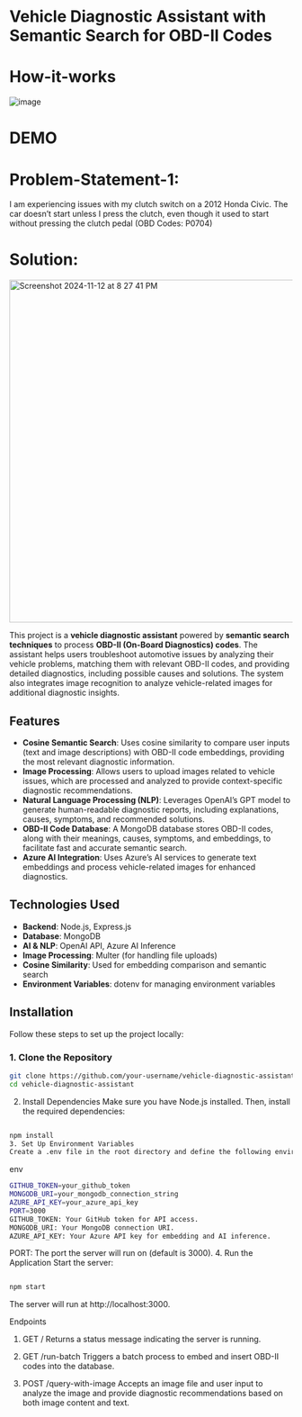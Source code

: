 # Vehicle Diagnostic Assistant with Semantic Search for OBD-II Codes
# How-it-works
![image](https://github.com/user-attachments/assets/67ec2cfd-9782-486a-91b4-aac50c16c6d6)
# DEMO
# Problem-Statement-1: 
I am experiencing issues with my clutch switch on a 2012 Honda Civic. The car doesn’t start unless I press the clutch, even though it used to start without pressing the clutch pedal (OBD Codes: P0704)
# Solution:
<img width="609" alt="Screenshot 2024-11-12 at 8 27 41 PM" src="https://github.com/user-attachments/assets/e7b6a704-49cc-4a93-9143-25e2b12678e4">

This project is a **vehicle diagnostic assistant** powered by **semantic search techniques** to process **OBD-II (On-Board Diagnostics) codes**. The assistant helps users troubleshoot automotive issues by analyzing their vehicle problems, matching them with relevant OBD-II codes, and providing detailed diagnostics, including possible causes and solutions. The system also integrates image recognition to analyze vehicle-related images for additional diagnostic insights.

## Features

- **Cosine Semantic Search**: Uses cosine similarity to compare user inputs (text and image descriptions) with OBD-II code embeddings, providing the most relevant diagnostic information.
- **Image Processing**: Allows users to upload images related to vehicle issues, which are processed and analyzed to provide context-specific diagnostic recommendations.
- **Natural Language Processing (NLP)**: Leverages OpenAI’s GPT model to generate human-readable diagnostic reports, including explanations, causes, symptoms, and recommended solutions.
- **OBD-II Code Database**: A MongoDB database stores OBD-II codes, along with their meanings, causes, symptoms, and embeddings, to facilitate fast and accurate semantic search.
- **Azure AI Integration**: Uses Azure’s AI services to generate text embeddings and process vehicle-related images for enhanced diagnostics.

## Technologies Used

- **Backend**: Node.js, Express.js
- **Database**: MongoDB
- **AI & NLP**: OpenAI API, Azure AI Inference
- **Image Processing**: Multer (for handling file uploads)
- **Cosine Similarity**: Used for embedding comparison and semantic search
- **Environment Variables**: dotenv for managing environment variables

## Installation

Follow these steps to set up the project locally:

### 1. Clone the Repository

```bash
git clone https://github.com/your-username/vehicle-diagnostic-assistant.git
cd vehicle-diagnostic-assistant
```

2. Install Dependencies
Make sure you have Node.js installed. Then, install the required dependencies:

```bash

npm install
3. Set Up Environment Variables
Create a .env file in the root directory and define the following environment variables:
```
env
```bash
GITHUB_TOKEN=your_github_token
MONGODB_URI=your_mongodb_connection_string
AZURE_API_KEY=your_azure_api_key
PORT=3000
GITHUB_TOKEN: Your GitHub token for API access.
MONGODB_URI: Your MongoDB connection URI.
AZURE_API_KEY: Your Azure API key for embedding and AI inference.
```
PORT: The port the server will run on (default is 3000).
4. Run the Application
Start the server:

```bash

npm start
```
The server will run at http://localhost:3000.

Endpoints
1. GET /
Returns a status message indicating the server is running.

2. GET /run-batch
Triggers a batch process to embed and insert OBD-II codes into the database.

3. POST /query-with-image
Accepts an image file and user input to analyze the image and provide diagnostic recommendations based on both image content and text.




